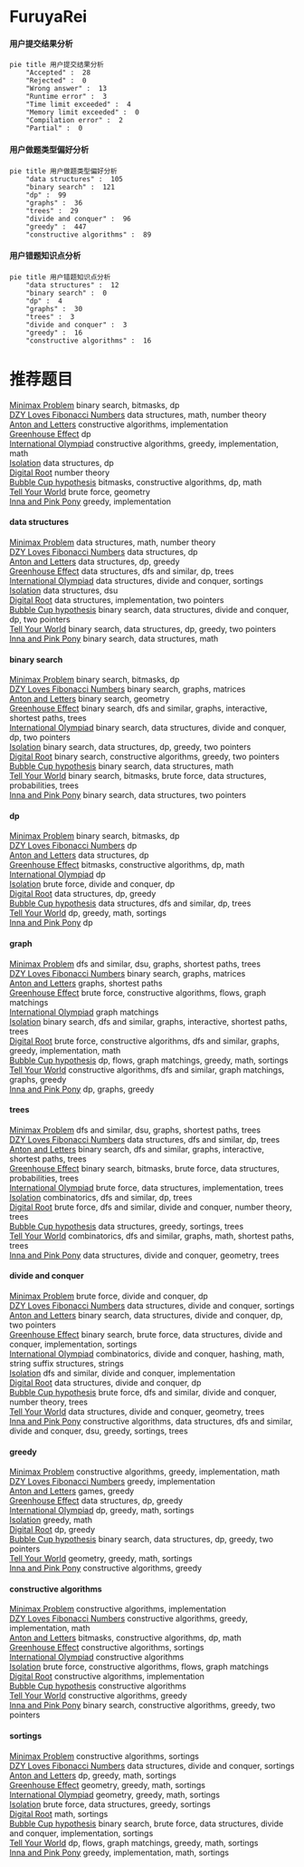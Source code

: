 # FuruyaRei
<!-- tabs:start -->
#### **用户提交结果分析**

```mermaid
pie title 用户提交结果分析
    "Accepted" :  28
    "Rejected" :  0
    "Wrong answer" :  13
    "Runtime error" :  3
    "Time limit exceeded" :  4
    "Memory limit exceeded" :  0
    "Compilation error" :  2
    "Partial" :  0
```
#### **用户做题类型偏好分析**

```mermaid
pie title 用户做题类型偏好分析
    "data structures" :  105
    "binary search" :  121
    "dp" :  99
    "graphs" :  36
    "trees" :  29
    "divide and conquer" :  96
    "greedy" :  447
    "constructive algorithms" :  89
```
#### **用户错题知识点分析**

```mermaid
pie title 用户错题知识点分析
    "data structures" :  12
    "binary search" :  0
    "dp" :  4
    "graphs" :  30
    "trees" :  3
    "divide and conquer" :  3
    "greedy" :  16
    "constructive algorithms" :  16
```
<!-- tabs:end -->
# 推荐题目
[Minimax Problem](http://codeforces.com/problemset/problem/1288/D)		binary search,
                        bitmasks,
                        dp		  
[DZY Loves Fibonacci Numbers](http://codeforces.com/problemset/problem/446/C)		data structures,
                        math,
                        number theory		  
[Anton and Letters](http://codeforces.com/problemset/problem/443/A)		constructive algorithms,
                        implementation		  
[Greenhouse Effect](http://codeforces.com/problemset/problem/269/B)		dp		  
[International Olympiad](http://codeforces.com/problemset/problem/662/D)		constructive algorithms,
                        greedy,
                        implementation,
                        math		  
[Isolation](http://codeforces.com/problemset/problem/1129/D)		data structures,
                        dp		  
[Digital Root](http://codeforces.com/problemset/problem/10/C)		number theory		  
[Bubble Cup hypothesis](https://codeforces.com/contest/1424/problem/I)		bitmasks,
                        constructive algorithms,
                        dp,
                        math		  
[Tell Your World](http://codeforces.com/problemset/problem/849/B)		brute force,
                        geometry		  
[Inna and Pink Pony](http://codeforces.com/problemset/problem/374/A)		greedy,
                        implementation		  
<!-- tabs:start -->
#### **data structures**
[Minimax Problem](http://codeforces.com/problemset/problem/446/C)		data structures,
                        math,
                        number theory		  
[DZY Loves Fibonacci Numbers](http://codeforces.com/problemset/problem/1129/D)		data structures,
                        dp		  
[Anton and Letters](http://codeforces.com/problemset/problem/1216/F)		data structures,
                        dp,
                        greedy		  
[Greenhouse Effect](https://codeforces.com/contest/686/problem/D)		data structures,
                        dfs and similar,
                        dp,
                        trees		  
[International Olympiad](http://codeforces.com/problemset/problem/459/D)		data structures,
                        divide and conquer,
                        sortings		  
[Isolation](http://codeforces.com/problemset/problem/1468/B)		data structures,
                        dsu		  
[Digital Root](http://codeforces.com/problemset/problem/280/B)		data structures,
                        implementation,
                        two pointers		  
[Bubble Cup hypothesis](http://codeforces.com/problemset/problem/833/B)		binary search,
                        data structures,
                        divide and conquer,
                        dp,
                        two pointers		  
[Tell Your World](http://codeforces.com/problemset/problem/1492/C)		binary search,
                        data structures,
                        dp,
                        greedy,
                        two pointers		  
[Inna and Pink Pony](http://codeforces.com/problemset/problem/1490/G)		binary search,
                        data structures,
                        math		  
#### **binary search**
[Minimax Problem](http://codeforces.com/problemset/problem/1288/D)		binary search,
                        bitmasks,
                        dp		  
[DZY Loves Fibonacci Numbers](http://codeforces.com/problemset/problem/147/B)		binary search,
                        graphs,
                        matrices		  
[Anton and Letters](http://codeforces.com/problemset/problem/1016/E)		binary search,
                        geometry		  
[Greenhouse Effect](http://codeforces.com/problemset/problem/1370/F2)		binary search,
                        dfs and similar,
                        graphs,
                        interactive,
                        shortest paths,
                        trees		  
[International Olympiad](http://codeforces.com/problemset/problem/833/B)		binary search,
                        data structures,
                        divide and conquer,
                        dp,
                        two pointers		  
[Isolation](http://codeforces.com/problemset/problem/1492/C)		binary search,
                        data structures,
                        dp,
                        greedy,
                        two pointers		  
[Digital Root](http://codeforces.com/problemset/problem/1463/D)		binary search,
                        constructive algorithms,
                        greedy,
                        two pointers		  
[Bubble Cup hypothesis](http://codeforces.com/problemset/problem/1490/G)		binary search,
                        data structures,
                        math		  
[Tell Your World](http://codeforces.com/problemset/problem/1479/D)		binary search,
                        bitmasks,
                        brute force,
                        data structures,
                        probabilities,
                        trees		  
[Inna and Pink Pony](http://codeforces.com/problemset/problem/1436/E)		binary search,
                        data structures,
                        two pointers		  
#### **dp**
[Minimax Problem](http://codeforces.com/problemset/problem/1288/D)		binary search,
                        bitmasks,
                        dp		  
[DZY Loves Fibonacci Numbers](http://codeforces.com/problemset/problem/269/B)		dp		  
[Anton and Letters](http://codeforces.com/problemset/problem/1129/D)		data structures,
                        dp		  
[Greenhouse Effect](https://codeforces.com/contest/1424/problem/I)		bitmasks,
                        constructive algorithms,
                        dp,
                        math		  
[International Olympiad](http://codeforces.com/problemset/problem/44/E)		dp		  
[Isolation](http://codeforces.com/problemset/problem/372/B)		brute force,
                        divide and conquer,
                        dp		  
[Digital Root](http://codeforces.com/problemset/problem/1216/F)		data structures,
                        dp,
                        greedy		  
[Bubble Cup hypothesis](https://codeforces.com/contest/686/problem/D)		data structures,
                        dfs and similar,
                        dp,
                        trees		  
[Tell Your World](http://codeforces.com/problemset/problem/1253/C)		dp,
                        greedy,
                        math,
                        sortings		  
[Inna and Pink Pony](http://codeforces.com/problemset/problem/1268/E)		dp		  
#### **graph**
[Minimax Problem](http://codeforces.com/problemset/problem/1176/E)		dfs and similar,
                        dsu,
                        graphs,
                        shortest paths,
                        trees		  
[DZY Loves Fibonacci Numbers](http://codeforces.com/problemset/problem/147/B)		binary search,
                        graphs,
                        matrices		  
[Anton and Letters](http://codeforces.com/problemset/problem/1063/B)		graphs,
                        shortest paths		  
[Greenhouse Effect](https://codeforces.com/contest/1047/problem/D)		brute force,
                        constructive algorithms,
                        flows,
                        graph matchings		  
[International Olympiad](http://codeforces.com/problemset/problem/387/D)		graph matchings		  
[Isolation](http://codeforces.com/problemset/problem/1370/F2)		binary search,
                        dfs and similar,
                        graphs,
                        interactive,
                        shortest paths,
                        trees		  
[Digital Root](http://codeforces.com/problemset/problem/1487/C)		brute force,
                        constructive algorithms,
                        dfs and similar,
                        graphs,
                        greedy,
                        implementation,
                        math		  
[Bubble Cup hypothesis](http://codeforces.com/problemset/problem/1437/C)		dp,
                        flows,
                        graph matchings,
                        greedy,
                        math,
                        sortings		  
[Tell Your World](http://codeforces.com/problemset/problem/1470/D)		constructive algorithms,
                        dfs and similar,
                        graph matchings,
                        graphs,
                        greedy		  
[Inna and Pink Pony](http://codeforces.com/problemset/problem/1476/C)		dp,
                        graphs,
                        greedy		  
#### **trees**
[Minimax Problem](http://codeforces.com/problemset/problem/1176/E)		dfs and similar,
                        dsu,
                        graphs,
                        shortest paths,
                        trees		  
[DZY Loves Fibonacci Numbers](https://codeforces.com/contest/686/problem/D)		data structures,
                        dfs and similar,
                        dp,
                        trees		  
[Anton and Letters](http://codeforces.com/problemset/problem/1370/F2)		binary search,
                        dfs and similar,
                        graphs,
                        interactive,
                        shortest paths,
                        trees		  
[Greenhouse Effect](http://codeforces.com/problemset/problem/1479/D)		binary search,
                        bitmasks,
                        brute force,
                        data structures,
                        probabilities,
                        trees		  
[International Olympiad](http://codeforces.com/problemset/problem/1511/C)		brute force,
                        data structures,
                        implementation,
                        trees		  
[Isolation](http://codeforces.com/problemset/problem/1499/F)		combinatorics,
                        dfs and similar,
                        dp,
                        trees		  
[Digital Root](http://codeforces.com/problemset/problem/1491/E)		brute force,
                        dfs and similar,
                        divide and conquer,
                        number theory,
                        trees		  
[Bubble Cup hypothesis](http://codeforces.com/problemset/problem/1466/D)		data structures,
                        greedy,
                        sortings,
                        trees		  
[Tell Your World](http://codeforces.com/problemset/problem/1495/D)		combinatorics,
                        dfs and similar,
                        graphs,
                        math,
                        shortest paths,
                        trees		  
[Inna and Pink Pony](http://codeforces.com/problemset/problem/1303/G)		data structures,
                        divide and conquer,
                        geometry,
                        trees		  
#### **divide and conquer**
[Minimax Problem](http://codeforces.com/problemset/problem/372/B)		brute force,
                        divide and conquer,
                        dp		  
[DZY Loves Fibonacci Numbers](http://codeforces.com/problemset/problem/459/D)		data structures,
                        divide and conquer,
                        sortings		  
[Anton and Letters](http://codeforces.com/problemset/problem/833/B)		binary search,
                        data structures,
                        divide and conquer,
                        dp,
                        two pointers		  
[Greenhouse Effect](http://codeforces.com/problemset/problem/1461/D)		binary search,
                        brute force,
                        data structures,
                        divide and conquer,
                        implementation,
                        sortings		  
[International Olympiad](http://codeforces.com/problemset/problem/1466/G)		combinatorics,
                        divide and conquer,
                        hashing,
                        math,
                        string suffix structures,
                        strings		  
[Isolation](http://codeforces.com/problemset/problem/1490/D)		dfs and similar,
                        divide and conquer,
                        implementation		  
[Digital Root](https://codeforces.com/contest/1483/problem/C)		data structures,
                        divide and conquer,
                        dp		  
[Bubble Cup hypothesis](http://codeforces.com/problemset/problem/1491/E)		brute force,
                        dfs and similar,
                        divide and conquer,
                        number theory,
                        trees		  
[Tell Your World](http://codeforces.com/problemset/problem/1303/G)		data structures,
                        divide and conquer,
                        geometry,
                        trees		  
[Inna and Pink Pony](http://codeforces.com/problemset/problem/1494/D)		constructive algorithms,
                        data structures,
                        dfs and similar,
                        divide and conquer,
                        dsu,
                        greedy,
                        sortings,
                        trees		  
#### **greedy**
[Minimax Problem](http://codeforces.com/problemset/problem/662/D)		constructive algorithms,
                        greedy,
                        implementation,
                        math		  
[DZY Loves Fibonacci Numbers](http://codeforces.com/problemset/problem/374/A)		greedy,
                        implementation		  
[Anton and Letters](http://codeforces.com/problemset/problem/293/A)		games,
                        greedy		  
[Greenhouse Effect](http://codeforces.com/problemset/problem/1216/F)		data structures,
                        dp,
                        greedy		  
[International Olympiad](http://codeforces.com/problemset/problem/1253/C)		dp,
                        greedy,
                        math,
                        sortings		  
[Isolation](http://codeforces.com/problemset/problem/1204/B)		greedy,
                        math		  
[Digital Root](http://codeforces.com/problemset/problem/1420/E)		dp,
                        greedy		  
[Bubble Cup hypothesis](http://codeforces.com/problemset/problem/1492/C)		binary search,
                        data structures,
                        dp,
                        greedy,
                        two pointers		  
[Tell Your World](https://codeforces.com/contest/1496/problem/C)		geometry,
                        greedy,
                        math,
                        sortings		  
[Inna and Pink Pony](http://codeforces.com/problemset/problem/1493/A)		constructive algorithms,
                        greedy		  
#### **constructive algorithms**
[Minimax Problem](http://codeforces.com/problemset/problem/443/A)		constructive algorithms,
                        implementation		  
[DZY Loves Fibonacci Numbers](http://codeforces.com/problemset/problem/662/D)		constructive algorithms,
                        greedy,
                        implementation,
                        math		  
[Anton and Letters](https://codeforces.com/contest/1424/problem/I)		bitmasks,
                        constructive algorithms,
                        dp,
                        math		  
[Greenhouse Effect](http://codeforces.com/problemset/problem/23/C)		constructive algorithms,
                        sortings		  
[International Olympiad](http://codeforces.com/problemset/problem/1070/L)		constructive algorithms		  
[Isolation](https://codeforces.com/contest/1047/problem/D)		brute force,
                        constructive algorithms,
                        flows,
                        graph matchings		  
[Digital Root](http://codeforces.com/problemset/problem/1081/B)		constructive algorithms,
                        implementation		  
[Bubble Cup hypothesis](http://codeforces.com/problemset/problem/1405/A)		constructive algorithms		  
[Tell Your World](http://codeforces.com/problemset/problem/1493/A)		constructive algorithms,
                        greedy		  
[Inna and Pink Pony](http://codeforces.com/problemset/problem/1463/D)		binary search,
                        constructive algorithms,
                        greedy,
                        two pointers		  
#### **sortings**
[Minimax Problem](http://codeforces.com/problemset/problem/23/C)		constructive algorithms,
                        sortings		  
[DZY Loves Fibonacci Numbers](http://codeforces.com/problemset/problem/459/D)		data structures,
                        divide and conquer,
                        sortings		  
[Anton and Letters](http://codeforces.com/problemset/problem/1253/C)		dp,
                        greedy,
                        math,
                        sortings		  
[Greenhouse Effect](https://codeforces.com/contest/1496/problem/C)		geometry,
                        greedy,
                        math,
                        sortings		  
[International Olympiad](http://codeforces.com/problemset/problem/1495/A)		geometry,
                        greedy,
                        math,
                        sortings		  
[Isolation](http://codeforces.com/problemset/problem/1497/A)		brute force,
                        data structures,
                        greedy,
                        sortings		  
[Digital Root](http://codeforces.com/problemset/problem/1427/A)		math,
                        sortings		  
[Bubble Cup hypothesis](http://codeforces.com/problemset/problem/1461/D)		binary search,
                        brute force,
                        data structures,
                        divide and conquer,
                        implementation,
                        sortings		  
[Tell Your World](http://codeforces.com/problemset/problem/1437/C)		dp,
                        flows,
                        graph matchings,
                        greedy,
                        math,
                        sortings		  
[Inna and Pink Pony](http://codeforces.com/problemset/problem/1473/A)		greedy,
                        implementation,
                        math,
                        sortings		  
<!-- tabs:end -->
